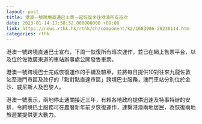 ```yaml
---
layout: post
title: 港澳一號跨境直通巴士周一起恢復來往港澳所有班次
date: 2023-01-14 17:58:32.000000000 +08:00
link: https://news.rthk.hk/rthk/ch/component/k2/1683906-20230114.htm
categories: rthk
---
```


港澳一號跨境直通巴士宣布，下周一恢復所有班次運作，並已在網上售票平台，以及位於佐敦廣東道的車站辦事處公開發售車票。

港澳一號跨境巴士完成恢復運作的手續及驗車，並將每日提供10對往來九龍佐敦站至澳門市區及氹仔的「點對點直達市區」跨境巴士服務，澳門車站分別位於金沙、威尼斯人及巴黎人。

港澳一號表示，兩地停止通關接近三年，有賴各地政府提供迅速及特事特辦的安排，令跨境巴士服務可在農曆新年前夕恢復運作，連繫港澳兩地居民，為恢復兩地旅遊業提供更大動力。
